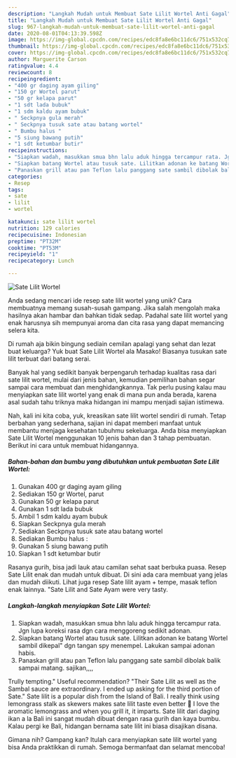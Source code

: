 ```yaml
---
description: "Langkah Mudah untuk Membuat Sate Lilit Wortel Anti Gagal"
title: "Langkah Mudah untuk Membuat Sate Lilit Wortel Anti Gagal"
slug: 967-langkah-mudah-untuk-membuat-sate-lilit-wortel-anti-gagal
date: 2020-08-01T04:13:39.598Z
image: https://img-global.cpcdn.com/recipes/edc8fa8e6bc11dc6/751x532cq70/sate-lilit-wortel-foto-resep-utama.jpg
thumbnail: https://img-global.cpcdn.com/recipes/edc8fa8e6bc11dc6/751x532cq70/sate-lilit-wortel-foto-resep-utama.jpg
cover: https://img-global.cpcdn.com/recipes/edc8fa8e6bc11dc6/751x532cq70/sate-lilit-wortel-foto-resep-utama.jpg
author: Marguerite Carson
ratingvalue: 4.4
reviewcount: 8
recipeingredient:
- "400 gr daging ayam giling"
- "150 gr Wortel parut"
- "50 gr kelapa parut"
- "1 sdt lada bubuk"
- "1 sdm kaldu ayam bubuk"
- " Seckpnya gula merah"
- " Seckpnya tusuk sate atau batang wortel"
- " Bumbu halus "
- "5 siung bawang putih"
- "1 sdt ketumbar butir"
recipeinstructions:
- "Siapkan wadah, masukkan smua bhn lalu aduk hingga tercampur rata. Jgn lupa koreksi rasa dgn cara menggoreng sedikit adonan."
- "Siapkan batang Wortel atau tusuk sate. Lilitkan adonan ke batang Wortel sambil dikepal&#34; dgn tangan spy menempel. Lakukan sampai adonan habis."
- "Panaskan grill atau pan Teflon lalu panggang sate sambil dibolak balik sampai matang. sajikan,,,,"
categories:
- Resep
tags:
- sate
- lilit
- wortel

katakunci: sate lilit wortel 
nutrition: 129 calories
recipecuisine: Indonesian
preptime: "PT32M"
cooktime: "PT53M"
recipeyield: "1"
recipecategory: Lunch

---
```



![Sate Lilit Wortel](https://img-global.cpcdn.com/recipes/edc8fa8e6bc11dc6/751x532cq70/sate-lilit-wortel-foto-resep-utama.jpg)

Anda sedang mencari ide resep sate lilit wortel yang unik? Cara membuatnya memang susah-susah gampang. Jika salah mengolah maka hasilnya akan hambar dan bahkan tidak sedap. Padahal sate lilit wortel yang enak harusnya sih mempunyai aroma dan cita rasa yang dapat memancing selera kita.

Di rumah aja bikin bingung sediain cemilan apalagi yang sehat dan lezat buat keluarga? Yuk buat Sate Lilit Wortel ala Masako! Biasanya tusukan sate lilit terbuat dari batang serai.

Banyak hal yang sedikit banyak berpengaruh terhadap kualitas rasa dari sate lilit wortel, mulai dari jenis bahan, kemudian pemilihan bahan segar sampai cara membuat dan menghidangkannya. Tak perlu pusing kalau mau menyiapkan sate lilit wortel yang enak di mana pun anda berada, karena asal sudah tahu triknya maka hidangan ini mampu menjadi sajian istimewa.


Nah, kali ini kita coba, yuk, kreasikan sate lilit wortel sendiri di rumah. Tetap berbahan yang sederhana, sajian ini dapat memberi manfaat untuk membantu menjaga kesehatan tubuhmu sekeluarga. Anda bisa menyiapkan Sate Lilit Wortel menggunakan 10 jenis bahan dan 3 tahap pembuatan. Berikut ini cara untuk membuat hidangannya.

<!--inarticleads1-->

##### Bahan-bahan dan bumbu yang dibutuhkan untuk pembuatan Sate Lilit Wortel:

1. Gunakan 400 gr daging ayam giling
1. Sediakan 150 gr Wortel, parut
1. Gunakan 50 gr kelapa parut
1. Gunakan 1 sdt lada bubuk
1. Ambil 1 sdm kaldu ayam bubuk
1. Siapkan  Seckpnya gula merah
1. Sediakan  Seckpnya tusuk sate atau batang wortel
1. Sediakan  Bumbu halus :
1. Gunakan 5 siung bawang putih
1. Siapkan 1 sdt ketumbar butir


Rasanya gurih, bisa jadi lauk atau camilan sehat saat berbuka puasa. Resep Sate Lilit enak dan mudah untuk dibuat. Di sini ada cara membuat yang jelas dan mudah diikuti. Lihat juga resep Sate lilit ayam + tempe, masak teflon enak lainnya. &#34;Sate Lilit and Sate Ayam were very tasty. 

<!--inarticleads2-->

##### Langkah-langkah menyiapkan Sate Lilit Wortel:

1. Siapkan wadah, masukkan smua bhn lalu aduk hingga tercampur rata. Jgn lupa koreksi rasa dgn cara menggoreng sedikit adonan.
1. Siapkan batang Wortel atau tusuk sate. Lilitkan adonan ke batang Wortel sambil dikepal&#34; dgn tangan spy menempel. Lakukan sampai adonan habis.
1. Panaskan grill atau pan Teflon lalu panggang sate sambil dibolak balik sampai matang. sajikan,,,,


Trully tempting.&#34; Useful recommendation? &#34;Their Sate Lilit as well as the Sambal sauce are extraordinary. I ended up asking for the third portion of Sate.&#34; Sate lilit is a popular dish from the Island of Bali. I really think using lemongrass stalk as skewers makes sate lilit taste even better 🙂 I love the aromatic lemongrass and when you grill it, it imparts. Sate lilit dari daging ikan a la Bali ini sangat mudah dibuat dengan rasa gurih dan kaya bumbu. Kalau pergi ke Bali, hidangan bernama sate lilit ini biasa disajikan disana. 

Gimana nih? Gampang kan? Itulah cara menyiapkan sate lilit wortel yang bisa Anda praktikkan di rumah. Semoga bermanfaat dan selamat mencoba!
